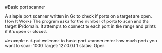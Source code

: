 #Basic port scanner

A simple port scanner written in Go to check if ports on a target are open.
How It Works
  The program asks for the number of ports to scan and the target IP/domain.
  It attempts to connect to each port in the range and prints if it's open or closed.
  
#example out-put
  welcome to basic port scanner
  enter how much ports you want to scan:
  1000
  Target:
  127.0.0.1
  1 status: Open
